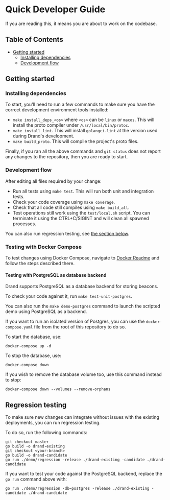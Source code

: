 # Quick Developer Guide

If you are reading this, it means you are about to work on the codebase.

## Table of Contents
- [Getting started](#getting-started)
  - [Installing dependencies](#installing-dependencies) 
  - [Development flow](#development-flow)

## Getting started

### Installing dependencies

To start, you'll need to run a few commands to make sure you have the
correct development environment tools installed:
 
- `make install_deps_<os>` where `<os>` can be `linux` or `macos`. This will install the proto compiler under `/usr/local/bin/protoc`.
- `make install_lint`. This will install `golangci-lint` at the version used during Drand's development.
- `make build_proto`. This will compile the project's proto files.

Finally, if you ran all the above commands and `git status` does not report any changes to the repository,
then you are ready to start.

### Development flow

After editing all files required by your change:

- Run all tests using `make test`. This will run both unit and integration tests.
- Check your code coverage using `make coverage`.
- Check that all code still compiles using `make build_all`.
- Test operations still work using the `test/local.sh` script. You can terminate it using the CTRL+C/SIGINT and will clean all spawned processes.

You can also run regression testing, see [the section below](#regression-testing).

### Testing with Docker Compose

To test changes using Docker Compose, navigate to [Docker Readme](test/docker/README.md) and follow the steps described there.

#### Testing with PostgreSQL as database backend

Drand supports PostgreSQL as a database backend for storing beacons.

To check your code against it, run `make test-unit-postgres`.

You can also run the `make demo-postgres` command to launch the scripted demo using
PostgreSQL as a backend.

If you want to run an isolated version of Postgres, you can use the `docker-compose.yaml` file
from the root of this repository to do so.

To start the database, use:
```shell
docker-compose up -d
```

To stop the database, use:
```shell
docker-compose down
```

If you wish to remove the database volume too, use this command instead to stop:
```shell
docker-compose down --volumes --remove-orphans
```

## Regression testing

To make sure new changes can integrate without issues with the existing deployments,
you can run regression testing.

To do so, run the following commands:
```shell
git checkout master
go build -o drand-existing
git checkout <your-branch>
go build -o drand-candidate
go run ./demo/regression -release ./drand-existing -candidate ./drand-candidate
```

If you want to test your code against the PostgreSQL backend, replace the
`go run` command above with:

```shell
go run ./demo/regression -db=postgres -release ./drand-existing -candidate ./drand-candidate
```
